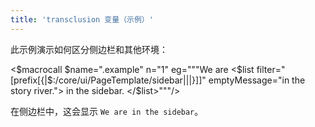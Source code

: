 ```yaml
---
title: 'transclusion 变量（示例）'
---
```


此示例演示如何区分侧边栏和其他环境：

<$macrocall $name=".example" n="1"
eg="""We are
<$list
filter="[<transclusion>prefix[{|$:/core/ui/PageTemplate/sidebar|||}]]"
emptyMessage="in the story river.">
in the sidebar.
</$list>"""/>

在侧边栏中，这会显示 `We are in the sidebar`。
